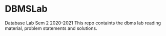 # DBMSLab
Database Lab Sem 2 2020-2021
This repo containts the dbms lab reading material, problem statements and solutions.
